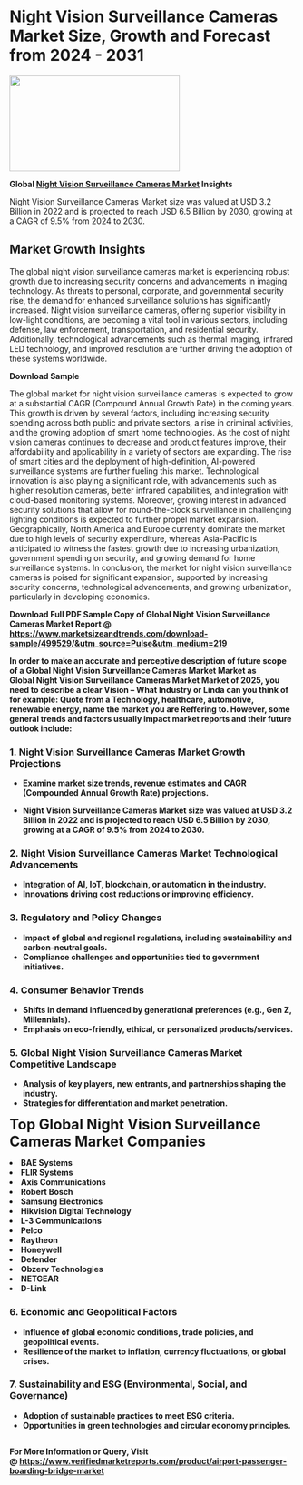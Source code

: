 <H1>Night Vision Surveillance Cameras Market Size, Growth and Forecast from 2024 - 2031</H1><img class="aligncenter size-medium wp-image-584254" src="https://thirdeyenews.in/wp-content/uploads/2024/09/Global-Market-Research-300x168.jpeg" alt="" width="300" height="168" /><p><strong>Global&nbsp;<a href="https://www.marketsizeandtrends.com/download-sample/499529/&amp;utm_source=Pulse&amp;utm_medium=219">Night Vision Surveillance Cameras Market</a> Insights</strong></p><p>Night Vision Surveillance Cameras Market size was valued at USD 3.2 Billion in 2022 and is projected to reach USD 6.5 Billion by 2030, growing at a CAGR of 9.5% from 2024 to 2030.</p><p><h2>Market Growth Insights</h2> <p>The global night vision surveillance cameras market is experiencing robust growth due to increasing security concerns and advancements in imaging technology. As threats to personal, corporate, and governmental security rise, the demand for enhanced surveillance solutions has significantly increased. Night vision surveillance cameras, offering superior visibility in low-light conditions, are becoming a vital tool in various sectors, including defense, law enforcement, transportation, and residential security. Additionally, technological advancements such as thermal imaging, infrared LED technology, and improved resolution are further driving the adoption of these systems worldwide.</p> <p><strong>Download Sample</strong></p> <p>The global market for night vision surveillance cameras is expected to grow at a substantial CAGR (Compound Annual Growth Rate) in the coming years. This growth is driven by several factors, including increasing security spending across both public and private sectors, a rise in criminal activities, and the growing adoption of smart home technologies. As the cost of night vision cameras continues to decrease and product features improve, their affordability and applicability in a variety of sectors are expanding. The rise of smart cities and the deployment of high-definition, AI-powered surveillance systems are further fueling this market. Technological innovation is also playing a significant role, with advancements such as higher resolution cameras, better infrared capabilities, and integration with cloud-based monitoring systems. Moreover, growing interest in advanced security solutions that allow for round-the-clock surveillance in challenging lighting conditions is expected to further propel market expansion. Geographically, North America and Europe currently dominate the market due to high levels of security expenditure, whereas Asia-Pacific is anticipated to witness the fastest growth due to increasing urbanization, government spending on security, and growing demand for home surveillance systems. In conclusion, the market for night vision surveillance cameras is poised for significant expansion, supported by increasing security concerns, technological advancements, and growing urbanization, particularly in developing economies.</p> <p><strong></p><p><span class=""><strong>Download Full PDF Sample Copy of Global Night Vision Surveillance Cameras Market Report</strong> @ <a href="https://www.marketsizeandtrends.com/download-sample/499529/&amp;utm_source=Pulse&amp;utm_medium=219" target="_blank">https://www.marketsizeandtrends.com/download-sample/499529/&amp;utm_source=Pulse&amp;utm_medium=219</a></span></p><p>In order to make an accurate and perceptive description of future scope of a Global&nbsp;Night Vision Surveillance Cameras Market Market as Global&nbsp;Night Vision Surveillance Cameras Market Market of 2025, you need to describe a clear Vision &ndash; What Industry or Linda can you think of for example: Quote from a Technology, healthcare, automotive, renewable energy, name the market you are Reffering to. However, some general trends and factors usually impact market reports and their future outlook include:</p><h3>1.&nbsp;<strong>Night Vision Surveillance Cameras Market Growth Projections</strong></h3><ul><li>Examine market size trends, revenue estimates and CAGR (Compounded Annual Growth Rate) projections.</li><li><p>Night Vision Surveillance Cameras Market size was valued at USD 3.2 Billion in 2022 and is projected to reach USD 6.5 Billion by 2030, growing at a CAGR of 9.5% from 2024 to 2030.</p></li></ul><h3>2.&nbsp;<strong>Night Vision Surveillance Cameras Market Technological Advancements</strong></h3><ul><li>Integration of AI, IoT, blockchain, or automation in the industry.</li><li>Innovations driving cost reductions or improving efficiency.</li></ul><h3>3.&nbsp;<strong>Regulatory and Policy Changes</strong></h3><ul><li>Impact of global and regional regulations, including sustainability and carbon-neutral goals.</li><li>Compliance challenges and opportunities tied to government initiatives.</li></ul><h3>4.&nbsp;<strong>Consumer Behavior Trends</strong></h3><ul><li>Shifts in demand influenced by generational preferences (e.g., Gen Z, Millennials).</li><li>Emphasis on eco-friendly, ethical, or personalized products/services.</li></ul><h3>5.&nbsp;<strong>Global Night Vision Surveillance Cameras Market Competitive Landscape</strong></h3><ul><li>Analysis of key players, new entrants, and partnerships shaping the industry.</li><li>Strategies for differentiation and market penetration.</li></ul><p data-pm-slice="1 1 []"><span style="color: inherit; font-family: inherit; font-size: 25px;">Top Global Night Vision Surveillance Cameras Market Companies</span></p><div class="" data-test-id=""><p><li>BAE Systems</li><li> FLIR Systems</li><li> Axis Communications</li><li> Robert Bosch</li><li> Samsung Electronics</li><li> Hikvision Digital Technology</li><li> L-3 Communications</li><li> Pelco</li><li> Raytheon</li><li> Honeywell</li><li> Defender</li><li> Obzerv Technologies</li><li> NETGEAR</li><li> D-Link</li></p></div><h3>6.&nbsp;<strong>Economic and Geopolitical Factors</strong></h3><ul><li>Influence of global economic conditions, trade policies, and geopolitical events.</li><li>Resilience of the market to inflation, currency fluctuations, or global crises.</li></ul><h3>7.&nbsp;<strong>Sustainability and ESG (Environmental, Social, and Governance)</strong></h3><ul><li>Adoption of sustainable practices to meet ESG criteria.</li><li>Opportunities in green technologies and circular economy principles.</li></ul><h2><strong style="font-size: 14px;">For More Information or Query, Visit @&nbsp;</strong><a style="background-color: #ffffff; font-size: 14px;" href="https://www.marketsizeandtrends.com/report/night-vision-surveillance-cameras-market/" target="_blank">https://www.verifiedmarketreports.com/product/airport-passenger-boarding-bridge-market</a></h2>
